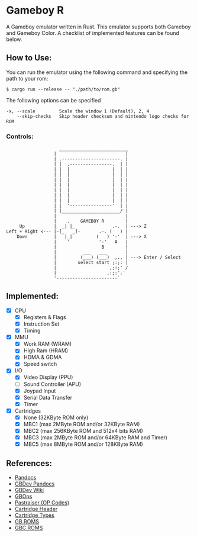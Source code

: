 # Gameboy R
A Gameboy emulator written in Rust. This emulator supports both Gameboy and Gameboy Color. A checklist of implemented features can be found below.

## How to Use:
You can run the emulator using the following command and specifying the path to your rom:
```
$ cargo run --release -- "./path/to/rom.gb"
```
The following options can be specified
```
-x, --scale         Scale the window 1 (Default), 2, 4
    --skip-checks   Skip header checksum and nintendo logo checks for ROM
```

### Controls:
```
                    __________________________
                  |                          |
                  | .----------------------. |
                  | |  .----------------.  | |
                  | |  |                |  | |
                  | |  |                |  | |
                  | |  |                |  | |
                  | |  |                |  | |
                  | |  |                |  | |
                  | |  |                |  | |
                  | |  |                |  | |
                  | |  '----------------'  | |
                  | |______________________/ |
                  |                          |
                  |    .    GAMEBOY R        |
     Up           |  _| |_              .-.  | ---> Z
Left + Right <--- |-[_   _]-       .-. (   ) |
    Down          |   |_|         (   ) '-'  | ---> X
                  |    '           '-'   A   |
                  |                 B        |
                  |          ___   ___       |
                  |         (___) (___)  ,., | ---> Enter / Select
                  |        select start ;:;: |
                  |                    ,;:;' /
                  |                   ,:;:'.'
                  '-----------------------`
```

## Implemented:
- [x] CPU
  - [x] Registers & Flags
  - [x] Instruction Set
  - [x] Timing
- [X] MMU
  - [x] Work RAM (WRAM)
  - [x] High Ram (HRAM)
  - [x] HDMA & GDMA
  - [x] Speed switch
- [X] I/O
  - [X] Video Display (PPU)
  - [ ] Sound Controller (APU)
  - [x] Joypad Input
  - [x] Serial Data Transfer
  - [x] Timer
- [x] Cartridges
  - [x] None (32KByte ROM only)
  - [x] MBC1 (max 2MByte ROM and/or 32KByte RAM)
  - [x] MBC2 (max 256KByte ROM and 512x4 bits RAM)
  - [x] MBC3 (max 2MByte ROM and/or 64KByte RAM and Timer)
  - [x] MBC5 (max 8MByte ROM and/or 128KByte RAM)

## References:
- [Pandocs](https://bgb.bircd.org/pandocs.htm)
- [GBDev Pandocs](https://gbdev.io/pandocs/)
- [GBDev Wiki](https://gbdev.gg8.se/wiki/articles/Video_Display)
- [GBOps](https://izik1.github.io/gbops/)
- [Pastraiser (OP Codes)](https://www.pastraiser.com/cpu/gameboy/gameboy_opcodes.html)
- [Cartridge Header](https://gbdev.gg8.se/wiki/articles/The_Cartridge_Header)
- [Cartridge Types](https://gbdev.gg8.se/wiki/articles/Memory_Bank_Controllers)
- [GB ROMS](https://www.romsgames.net/roms/gameboy/)
- [GBC ROMS](https://www.romsgames.net/roms/gameboy-color/)
